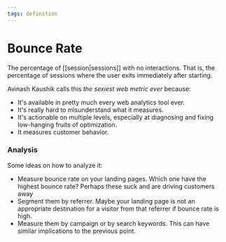 ```yaml
---
tags: definition
---
```


# Bounce Rate
The percentage of [[session|sessions]] with no interactions. That is, the percentage of sessions where the user exits immediately after starting.

Avinash Kaushik calls this *the sexiest web metric ever* because:

* It's available in pretty much every web analytics tool ever.
* It's really hard to misunderstand what it measures.
* It's actionable on multiple levels, especially at diagnosing and fixing low-hanging fruits of optimization.
* It measures customer behavior.

### Analysis
Some ideas on how to analyze it:

* Measure bounce rate on your landing pages. Which one have the highest bounce rate? Perhaps these suck and are driving customers away
* Segment them by referrer. Maybe your landing page is not an appropriate destination for a visitor from that referrer if bounce rate is high.
* Measure them by campaign or by search keywords. This can have similar implications to the previous point.
